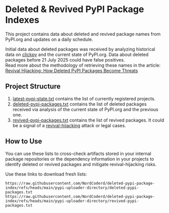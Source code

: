 # Deleted & Revived PyPI Package Indexes

This project contains data about deleted and revived package names from PyPI.org and updates on a daily schedule.

Initial data about deleted packages was received by analyzing historical data on [clickpy](https://clickpy.clickhouse.com/) and the current state of PyPI.org. Data about deleted packages before 21 July 2025 could have false positives.  
Read more about the methodology of retrieving these names in the article: [Revival Hijacking: How Deleted PyPI Packages Become Threats](https://protsenko.dev/2025/07/21/revival-hijacking-how-deleted-pypi-packages-become-threats/)

## Project Structure

1. [latest-pypi-state.txt](pypi-uploader-directory/latest-pypi-state.txt) contains the list of currently registered projects.
2. [deleted-pypi-packages.txt](pypi-uploader-directory/deleted-pypi-packages.txt) contains the list of deleted packages received via analysis of the current state of PyPI.org and the previous one.
3. [revived-pypi-packages.txt](pypi-uploader-directory/revived-pypi-packages.txt) contains the list of revived packages. It could be a signal of a [revival-hijacking](https://protsenko.dev/2025/07/21/revival-hijacking-how-deleted-pypi-packages-become-threats/) attack or legal cases.

## How to Use

You can use these lists to cross-check artifacts stored in your internal package repositories or the dependency information in your projects to identify deleted or revived packages and mitigate revival-hijacking risks.

Use these links to download fresh lists:
```
https://raw.githubusercontent.com/NordCoderd/deleted-pypi-package-index/refs/heads/main/pypi-uploader-directory/deleted-pypi-packages.txt
https://raw.githubusercontent.com/NordCoderd/deleted-pypi-package-index/refs/heads/main/pypi-uploader-directory/revived-pypi-packages.txt
```